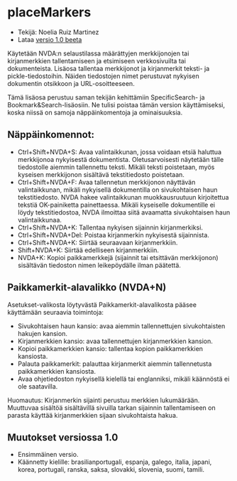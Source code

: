 # placeMarkers #

* Tekijä: Noelia Ruiz Martinez
* Lataa [versio 1.0 beeta][1]

Käytetään NVDA:n selaustilassa määrättyjen merkkijonojen tai kirjanmerkkien
tallentamiseen ja etsimiseen verkkosivuilta tai dokumenteista.  Lisäosa
tallentaa merkkijonot ja kirjanmerkit teksti- ja pickle-tiedostoihin. Näiden
tiedostojen nimet perustuvat nykyisen dokumentin otsikkoon ja
URL-osoitteeseen.

Tämä lisäosa perustuu saman tekijän kehittämiin SpecificSearch- ja
Bookmark&Search-lisäosiin. Ne tulisi poistaa tämän version käyttämiseksi,
koska niissä on samoja näppäinkomentoja ja ominaisuuksia.

## Näppäinkomennot: ##

*	Ctrl+Shift+NVDA+S: Avaa valintaikkunan, jossa voidaan etsiä haluttua
  merkkijonoa nykyisestä dokumentista. Oletusarvoisesti näytetään tälle
  tiedostolle aiemmin tallennettu teksti. Mikäli teksti poistetaan, myös
  kyseisen merkkijonon sisältävä tekstitiedosto poistetaan.
*	Ctrl+Shift+NVDA+F: Avaa tallennetun merkkijonon näyttävän valintaikkunan,
  mikäli nykyisellä dokumentilla on sivukohtaisen haun tekstitiedosto. NVDA
  hakee valintaikkunan muokkausruutuun kirjoitettua tekstiä OK-painiketta
  painettaessa. Mikäli kyseiselle dokumentille ei löydy tekstitiedostoa,
  NVDA ilmoittaa siitä avaamatta sivukohtaisen haun valintaikkunaa.
*	Ctrl+Shift+NVDA+K: Tallentaa nykyisen sijainnin kirjanmerkiksi.
*	Ctrl+Shift+NVDA+Del: Poistaa kirjanmerkin nykyisestä sijainnista.
*	Ctrl+Shift+NVDA+K: Siirtää seuraavaan kirjanmerkkiin.
*	Shift+NVDA+K: Siirtää edelliseen kirjanmerkkiin.
*	NVDA+K: Kopioi paikkamerkkejä (sijainnit tai etsittävän merkkijonon)
  sisältävän tiedoston nimen leikepöydälle ilman päätettä.

## Paikkamerkit-alavalikko (NVDA+N) ##

Asetukset-valikosta löytyvästä Paikkamerkit-alavalikosta pääsee käyttämään
seuraavia toimintoja:

*	Sivukohtaisen haun kansio: avaa aiemmin tallennettujen sivukohtaisten
  hakujen kansion.
*	Kirjanmerkkien kansio: avaa tallennettujen kirjanmerkkien kansion.
*	Kopioi paikkamerkkien kansio: tallentaa kopion paikkamerkkien kansiosta.
*	Palauta paikkamerkit: palauttaa kirjanmerkit aiemmin tallennetusta
  paikkamerkkien kansiosta.
*	Avaa ohjetiedoston nykyisellä kielellä tai englanniksi, mikäli käännöstä
  ei ole saatavilla.

Huomautus: Kirjanmerkin sijainti perustuu merkkien lukumäärään. Muuttuvaa
sisältöä sisältävillä sivuilla tarkan sijainnin tallentamiseen on parasta
käyttää kirjanmerkkien sijaan sivukohtaista hakua.

## Muutokset versiossa 1.0 ##
* Ensimmäinen versio.
* Käännetty kielille: brasilianportugali, espanja, galego, italia, japani,
  korea, portugali, ranska, saksa, slovakki, slovenia, suomi, tamili.

[1]: http://addons.nvda-project.org/files/get.php?file=pm
